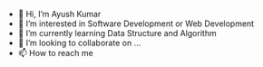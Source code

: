 - 👋 Hi, I’m Ayush Kumar
- 👀 I’m interested in Software Development or Web Development
- 🌱 I’m currently learning Data Structure and Algorithm
- 💞️ I’m looking to collaborate on ...
- 📫 How to reach me 

<!---
ayushkr012/ayushkr012 is a ✨ special ✨ repository because its `README.md` (this file) appears on your GitHub profile.
You can click the Preview link to take a look at your changes.
--->
